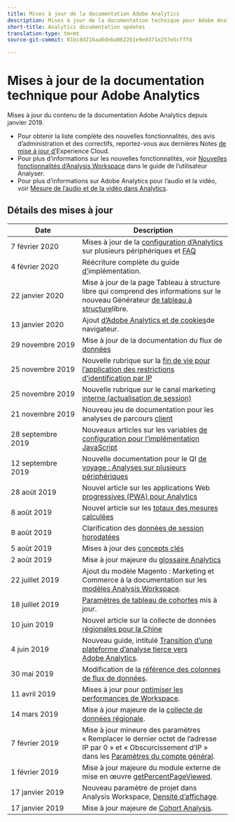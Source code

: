 ```yaml
---
title: Mises à jour de la documentation Adobe Analytics
description: Mises à jour de la documentation technique pour Adobe Analytics
short-title: Analytics documentation updates
translation-type: tm+mt
source-git-commit: 01bc8d216aa6deba062261e9e0371e257e5cfffd

---
```



# Mises à jour de la documentation technique pour Adobe Analytics

Mises à jour du contenu de la documentation Adobe Analytics depuis janvier 2019.

* Pour obtenir la liste complète des nouvelles fonctionnalités, des avis d’administration et des correctifs, reportez-vous aux dernières Notes [de mise à jour d’](https://marketing.adobe.com/resources/help/en_US/whatsnew/)Experience Cloud.
* Pour plus d’informations sur les nouvelles fonctionnalités, voir [Nouvelles fonctionnalités d’Analysis Workspace](/help/analyze/analysis-workspace/new-features-in-analysis-workspace.md) dans le guide de l’utilisateur Analyser.
* Pour plus d’informations sur Adobe Analytics pour l’audio et la vidéo, voir [Mesure de l’audio et de la vidéo dans Analytics](https://docs.adobe.com/content/help/en/media-analytics/using/media-overview.html).

## Détails des mises à jour

| Date | Description |
|---|---|
| 7 février 2020 | Mises à jour de la [configuration d’Analytics](../components/cda/cda-setup.md) sur plusieurs périphériques et [FAQ](../components/cda/cda-faq.md) |
| 4 février 2020 | Réécriture complète du guide [d’](../implement/home.md)implémentation. |
| 22 janvier 2020 | Mise à jour de la page Tableau à structure libre qui comprend des informations sur le nouveau Générateur [de tableau à structure](/help/analyze/analysis-workspace/visualizations/freeform-table.md)libre. |
| 13 janvier 2020 | Ajout [d’Adobe Analytics et de cookies](../technotes/cookies.md)de navigateur. |
| 29 novembre 2019 | Mise à jour de la documentation du flux de [données](/help/export/analytics-data-feed/data-feed-overview.md) |
| 25 novembre 2019 | Nouvelle rubrique sur la [fin de vie pour l’application des restrictions d’identification par IP](https://docs.adobe.com/content/help/en/analytics/admin/company-settings/login-restrictions-eol.html) |
| 25 novembre 2019 | Nouvelle rubrique sur le canal marketing [interne (actualisation de session)](https://docs.adobe.com/content/help/en/analytics/components/marketing-channels/session-refresh.html) |
| 21 novembre 2019 | Nouveau jeu de documentation pour les analyses de parcours [client](https://docs.adobe.com/content/help/en/analytics-platform/using/cja-landing.html) |
| 28 septembre 2019 | Nouveaux articles sur les variables [de configuration pour l’implémentation JavaScript](https://docs.adobe.com/content/help/en/analytics/implementation/javascript-implementation/variables-analytics-reporting/configuration-variables.html) |
| 12 septembre 2019 | Nouvelle documentation pour le QI [de voyage : Analyses sur plusieurs périphériques](https://docs.adobe.com/content/help/en/analytics/components/cda/cda-home.html) |
| 28 août 2019 | Nouvel article sur les applications Web [progressives (PWA) pour Analytics](https://docs.adobe.com/content/help/en/analytics/analyze/pwa/pwa.html) |
| 8 août 2019 | Nouvel article sur les [totaux des mesures calculées](/help/components/c-calcmetrics/cm-totals.md) |
| 8 août 2019 | Clarification des [données de session horodatées](/help/admin/admin/timestamp-optional.md) |
| 5 août 2019 | Mises à jour des [concepts clés](/help/analyze/reports-analytics/key-concepts.md) |
| 2 août 2019 | Mise à jour majeure du [glossaire Analytics](/help/technotes/terms.md) |
| 22 juillet 2019 | Ajout du modèle Magento : Marketing et Commerce à la documentation sur les [modèles Analysis Workspace](/help/analyze/analysis-workspace/build-workspace-project/starter-projects.md). |
| 18 juillet 2019 | [Paramètres de tableau de cohortes](/help/analyze/analysis-workspace/visualizations/cohort-table/t-cohort.md) mis à jour. |
| 10 juin 2019 | Nouvel article sur la collecte de données [régionales pour la Chine](https://docs.adobe.com/content/help/en/analytics/technotes/rdc/rdc-china.html) |
| 4 juin 2019 | Nouveau guide, intitulé [Transition d’une plateforme d’analyse tierce vers Adobe Analytics](/help/technotes/ga-to-aa/home.md). |
| 30 mai 2019 | Modification de la [référence des colonnes de flux de données](/help/export/analytics-data-feed/c-df-contents/datafeeds-reference.md). |
| 11 avril 2019 | Mises à jour pour [optimiser les performances de Workspace](/help/analyze/analysis-workspace/optimizing-performance.md). |
| 14 mars 2019 | Mise à jour majeure de la [collecte de données régionale](/help/technotes/rdc/regional-data-collection.md). |
| 7 février 2019 | Mise à jour mineure des paramètres « Remplacer le dernier octet de l’adresse IP par 0 » et « Obscurcissement d’IP » dans les [Paramètres du compte général](/help/admin/admin/general-acct-settings-admin.md). |
| 1 février 2019 | Mise à jour majeure du module externe de mise en œuvre [getPercentPageViewed](../implement/vars/plugins/getpercentpageviewed.md). |
| 17 janvier 2019 | Nouveau paramètre de projet dans Analysis Workspace, [Densité d’affichage](/help/analyze/analysis-workspace/build-workspace-project/view-density.md). |
| 17 janvier 2019 | Mise à jour majeure de [Cohort Analysis](/help/analyze/analysis-workspace/visualizations/cohort-table/cohort-analysis.md). |
